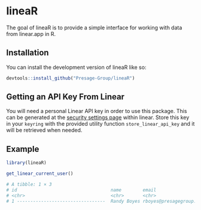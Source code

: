 
<!-- README.md is generated from README.Rmd. Please edit that file -->

# lineaR

<!-- badges: start -->
<!-- badges: end -->

The goal of lineaR is to provide a simple interface for working with
data from linear.app in R.

## Installation

You can install the development version of lineaR like so:

``` r
devtools::install_github("Presage-Group/lineaR")
```

## Getting an API Key From Linear

You will need a personal Linear API key in order to use this package.
This can be generated at the [security settings
page](https://linear.app/presagegroup/settings/account/security) within
linear. Store this key in your `keyring` with the provided utility
function `store_linear_api_key` and it will be retrieved when needed.

## Example

``` r
library(lineaR)

get_linear_current_user()

# A tibble: 1 × 3
# id                                   name        email                  
# <chr>                                <chr>       <chr>                  
# 1 ---------------------------------  Randy Boyes rboyes@presagegroup.com
```
